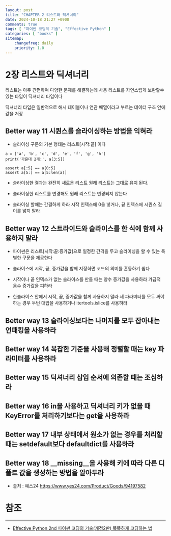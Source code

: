 ```yaml
---
layout: post
title: "CHAPTER 2 리스트와 딕셔너리"
date: 2024-10-18 21:27 +0900
comments: true
tags: [ "파이썬 코딩의 기술", "Effective Python" ]
categories: [ "books" ]
sitemap:
    changefreq: daily
    priority: 1.0
---
```


# 2장 리스트와 딕셔너리
리스트는 아주 간편하며 다양한 문제를 해결하는데 사용
리스트를 자연스럽게 보완할수 있는 타입이 딕셔너리 타입이다

딕셔너리 타입은 일반적으로 해시 테이블이나 연관 배열이라고 부르는 데이터 구조 안에 값을 저장

## Better way 11 시퀀스를 슬라이싱하는 방법을 익혀라

* 슬라이싱 구문의 기본 형태는 리스트[시작:끝] 이다

```
a = ['a', 'b', 'c', 'd', 'e', 'f', 'g', 'h']
print('가운데 2개:', a[3:5])
```

```
assert a[:5] == a[0:5]
assert a[5:] == a[5:len(a)]
```

* 슬라이싱한 결과는 완전히 새로운 리스트 원래 리스트는 그대로 유지 된다.
* 슬라이싱한 리스트를 변경해도 원래 리스트는 변경되지 않는다

* 슬라이싱 할때는 간결하게 하라 시작 인덱스에 0을 넣거나, 끝 인덱스에 시퀀스 길이를 넣지 말라


## Better way 12 스트라이드와 슬라이스를 한 식에 함께 사용하지 말라

* 파이썬은 리스트[시작:끝:증가값]으로 일정한 간격을 두고 슬라이싱을 할 수 있는 특별한 구문을 제공한다

* 슬라이스에 시작, 끝, 증가값을 함께 지정하면 코드의 의미를 혼동하기 쉽다
* 시작이나 끝 인덱스가 없는 슬라이스를 만들 때는 양수 증가값을 사용하라 가급적 음수 증가값을 피하라
* 한슬라이스 안에서 시작, 끝, 증가값을 함께 사용하지 말라 세 파라미터를 모두 써야 하는 경우 두번 대입을
    사용하거나 itertools.islice를 사용하라


## Better way 13 슬라이싱보다는 나머지를 모두 잡아내는 언패킹을 사용하라

## Better way 14 복잡한 기준을 사용해 정렬할 때는 key 파라미터를 사용하라

## Better way 15 딕셔너리 삽입 순서에 의존할 때는 조심하라

## Better way 16 in을 사용하고 딕셔너리 키가 없을 때 KeyError를 처리하기보다는 get을 사용하라

## Better way 17 내부 상태에서 원소가 없는 경우를 처리할 때는 setdefault보다 defaultdict를 사용하라

## Better way 18 __missing__을 사용해 키에 따라 다른 디폴트 값을 생성하는 방법을 알아두라

* 출처 : 예스24 <https://www.yes24.com/Product/Goods/94197582>


# 참조
-----

* [Effective Python 2nd 파이썬 코딩의 기술(개정2판) 똑똑하게 코딩하는 법](https://www.yes24.com/Product/Goods/94197582)
